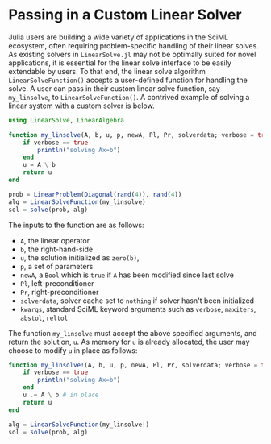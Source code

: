 # Passing in a Custom Linear Solver

Julia users are building a wide variety of applications in the SciML ecosystem,
often requiring problem-specific handling of their linear solves. As existing solvers in `LinearSolve.jl` may not
be optimally suited for novel applications, it is essential for the linear solve
interface to be easily extendable by users. To that end, the linear solve algorithm
`LinearSolveFunction()` accepts a user-defined function for handling the solve. A
user can pass in their custom linear solve function, say `my_linsolve`, to
`LinearSolveFunction()`. A contrived example of solving a linear system with a custom solver is below.

```julia
using LinearSolve, LinearAlgebra

function my_linsolve(A, b, u, p, newA, Pl, Pr, solverdata; verbose = true, kwargs...)
    if verbose == true
        println("solving Ax=b")
    end
    u = A \ b
    return u
end

prob = LinearProblem(Diagonal(rand(4)), rand(4))
alg = LinearSolveFunction(my_linsolve)
sol = solve(prob, alg)
```

The inputs to the function are as follows:

  - `A`, the linear operator
  - `b`, the right-hand-side
  - `u`, the solution initialized as `zero(b)`,
  - `p`, a set of parameters
  - `newA`, a `Bool` which is `true` if `A` has been modified since last solve
  - `Pl`, left-preconditioner
  - `Pr`, right-preconditioner
  - `solverdata`, solver cache set to `nothing` if solver hasn't been initialized
  - `kwargs`, standard SciML keyword arguments such as `verbose`, `maxiters`, `abstol`, `reltol`

The function `my_linsolve` must accept the above specified arguments, and return
the solution, `u`. As memory for `u` is already allocated, the user may choose
to modify `u` in place as follows:

```julia
function my_linsolve!(A, b, u, p, newA, Pl, Pr, solverdata; verbose = true, kwargs...)
    if verbose == true
        println("solving Ax=b")
    end
    u .= A \ b # in place
    return u
end

alg = LinearSolveFunction(my_linsolve!)
sol = solve(prob, alg)
```
